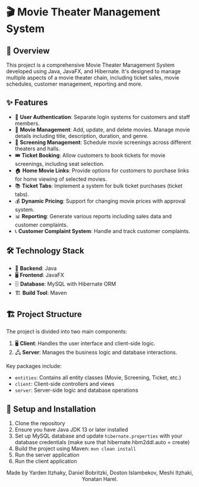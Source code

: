 # 🎬 Movie Theater Management System

## 📖 Overview

This project is a comprehensive Movie Theater Management System developed using Java, JavaFX, and Hibernate. It's designed to manage multiple aspects of a movie theater chain, including ticket sales, movie schedules, customer management, reporting and more.

## ✨ Features

- 🔐 **User Authentication**: Separate login systems for customers and staff members.
- 🎥 **Movie Management**: Add, update, and delete movies. Manage movie details including title, description, duration, and genre.
- 📅 **Screening Management**: Schedule movie screenings across different theaters and halls.
- 🎟️ **Ticket Booking**: Allow customers to book tickets for movie screenings, including seat selection.
- 🏠 **Home Movie Links**: Provide options for customers to purchase links for home viewing of selected movies.
- 📚 **Ticket Tabs**: Implement a system for bulk ticket purchases (ticket tabs).
- 💰 **Dynamic Pricing**: Support for changing movie prices with approval system.
- 📊 **Reporting**: Generate various reports including sales data and customer complaints.
- 📞 **Customer Complaint System**: Handle and track customer complaints.

## 🛠️ Technology Stack

- 🧠 **Backend**: Java
- 🖥️ **Frontend**: JavaFX
- 🗄️ **Database**: MySQL with Hibernate ORM
- 🏗️ **Build Tool**: Maven

## 🏗️ Project Structure

The project is divided into two main components:

1. 🖥️ **Client**: Handles the user interface and client-side logic.
2. 🖧 **Server**: Manages the business logic and database interactions.

Key packages include:
- `entities`: Contains all entity classes (Movie, Screening, Ticket, etc.)
- `client`: Client-side controllers and views
- `server`: Server-side logic and database operations

## 🚀 Setup and Installation

1. Clone the repository
2. Ensure you have Java JDK 13 or later installed
3. Set up MySQL database and update `hibernate.properties` with your database credentials (make sure that hibernate.hbm2ddl.auto = create)
4. Build the project using Maven: `mvn clean install`
5. Run the server application
6. Run the client application

<p align="center">
  Made by Yarden Itzhaky, Daniel Bobritzki, Doston Islambekov, Meshi Itzhaki, Yonatan Harel.
</p>
